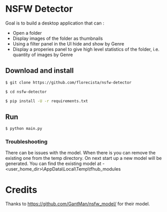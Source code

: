 # NSFW Detector
Goal is to build a desktop application that can :
* Open a folder
* Display images of the folder as thumbnails
* Using a filter panel in the UI hide and show by Genre
* Display a properies panel to give high level statistics of the folder, i.e. quantity of images by Genre

## Download and install

```sh
$ git clone https://github.com/florecista/nsfw-detector

$ cd nsfw-detector

$ pip install -U -r requirements.txt

```
## Run

```sh
$ python main.py

```

### Troubleshooting
There can be issues with the model. When there is you can remove the existing one from the temp directory. On next start up a new model will be generated.
You can find the existing model at - <user_home_dir>\AppData\Local\Temp\tfhub_modules

# Credits

Thanks to https://github.com/GantMan/nsfw_model/ for their model.
